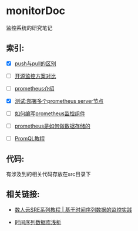 # monitorDoc

监控系统的研究笔记

## 索引:

- [x] [push与pull的区别](https://github.com/lwhhhh/monitorDoc/blob/master/push%E4%B8%8Epull%E7%9A%84%E5%8C%BA%E5%88%AB.md)

- [ ] [开源监控方案对比](https://github.com/lwhhhh/monitorDoc/blob/master/开源监控系统对比.md)

- [ ] [prometheus介绍](https://github.com/lwhhhh/monitorDoc/blob/master/prometheus介绍.md.md)

- [x] [测试:部署多个prometheus server节点](https://github.com/lwhhhh/monitorDoc/blob/master/%E6%B5%8B%E8%AF%95%3A%E9%83%A8%E7%BD%B2%E5%A4%9A%E4%B8%AAprometheus%20server%E8%8A%82%E7%82%B9.md)

- [ ] [如何编写prometheus监控组件](https://github.com/lwhhhh/monitorDoc/blob/master/如何编写prometheus监控组件.md)

- [ ] [prometheus是如何做数据存储的](https://github.com/lwhhhh/monitorDoc/blob/master/prometheus是如何做数据存储的.md)

- [ ] [PromQL教程](https://github.com/lwhhhh/monitorDoc/blob/master/PromQL教程.md)


## 代码:

有涉及到的相关代码存放在src目录下


## 相关链接:

- [数人云SRE系列教程 | 基于时间序列数据的监控实践](http://blog.dataman-inc.com/shurenyun-sre-207/)

- [时间序列数据库浅析](https://www.addops.cn/post/tsdb-elementary-analysis.html)
